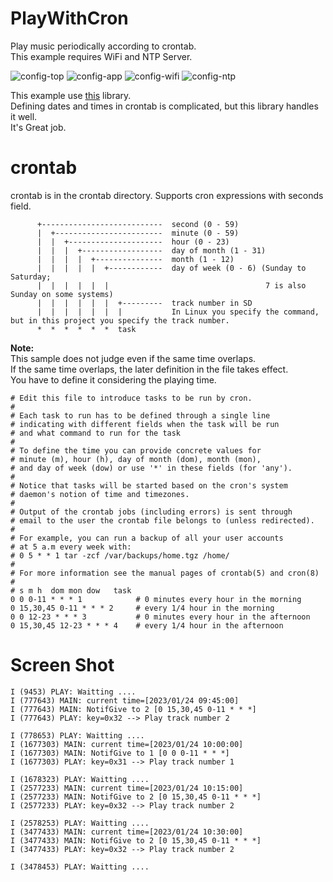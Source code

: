 # PlayWithCron

Play music periodically according to crontab.   
This example requires WiFi and NTP Server.   

![config-top](https://user-images.githubusercontent.com/6020549/214195753-18010318-4560-42fe-8aed-239fa8f8b7f6.jpg)
![config-app](https://user-images.githubusercontent.com/6020549/214195744-3fbc0c75-16f4-497c-af03-80935bbb69b7.jpg)
![config-wifi](https://user-images.githubusercontent.com/6020549/214195754-ae72367f-7013-4096-9822-df56108c9ef8.jpg)
![config-ntp](https://user-images.githubusercontent.com/6020549/214195749-639c3ce1-3f7f-4f90-9109-d002028a2c45.jpg)

This example use [this](https://github.com/staticlibs/ccronexpr) library.   
Defining dates and times in crontab is complicated, but this library handles it well.   
It's Great job.   

# crontab
crontab is in the crontab directory.
Supports cron expressions with seconds field.
```
      +---------------------------  second (0 - 59)
      |  +------------------------  minute (0 - 59)
      |  |  +---------------------  hour (0 - 23)
      |  |  |  +------------------  day of month (1 - 31)
      |  |  |  |  +---------------  month (1 - 12)
      |  |  |  |  |  +------------  day of week (0 - 6) (Sunday to Saturday;
      |  |  |  |  |  |                                   7 is also Sunday on some systems)
      |  |  |  |  |  |  +---------  track number in SD
      |  |  |  |  |  |  |           In Linux you specify the command, but in this project you specify the track number.   
      *  *  *  *  *  *  task
```

__Note:__   
This sample does not judge even if the same time overlaps.   
If the same time overlaps, the later definition in the file takes effect.   
You have to define it considering the playing time.   

```
# Edit this file to introduce tasks to be run by cron.
#
# Each task to run has to be defined through a single line
# indicating with different fields when the task will be run
# and what command to run for the task
#
# To define the time you can provide concrete values for
# minute (m), hour (h), day of month (dom), month (mon),
# and day of week (dow) or use '*' in these fields (for 'any').
#
# Notice that tasks will be started based on the cron's system
# daemon's notion of time and timezones.
#
# Output of the crontab jobs (including errors) is sent through
# email to the user the crontab file belongs to (unless redirected).
#
# For example, you can run a backup of all your user accounts
# at 5 a.m every week with:
# 0 5 * * 1 tar -zcf /var/backups/home.tgz /home/
#
# For more information see the manual pages of crontab(5) and cron(8)
#
# s m h  dom mon dow   task
0 0 0-11 * * * 1            # 0 minutes every hour in the morning
0 15,30,45 0-11 * * * 2     # every 1/4 hour in the morning
0 0 12-23 * * * 3           # 0 minutes every hour in the afternoon
0 15,30,45 12-23 * * * 4    # every 1/4 hour in the afternoon
```

# Screen Shot
```
I (9453) PLAY: Waitting ....
I (777643) MAIN: current time=[2023/01/24 09:45:00]
I (777643) MAIN: NotifGive to 2 [0 15,30,45 0-11 * * *]
I (777643) PLAY: key=0x32 --> Play track number 2

I (778653) PLAY: Waitting ....
I (1677303) MAIN: current time=[2023/01/24 10:00:00]
I (1677303) MAIN: NotifGive to 1 [0 0 0-11 * * *]
I (1677303) PLAY: key=0x31 --> Play track number 1

I (1678323) PLAY: Waitting ....
I (2577233) MAIN: current time=[2023/01/24 10:15:00]
I (2577233) MAIN: NotifGive to 2 [0 15,30,45 0-11 * * *]
I (2577233) PLAY: key=0x32 --> Play track number 2

I (2578253) PLAY: Waitting ....
I (3477433) MAIN: current time=[2023/01/24 10:30:00]
I (3477433) MAIN: NotifGive to 2 [0 15,30,45 0-11 * * *]
I (3477433) PLAY: key=0x32 --> Play track number 2

I (3478453) PLAY: Waitting ....

